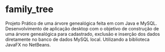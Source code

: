 # family_tree
Projeto Prático de uma árvore genealógica feita em com Java e MySQL.  Desenvolvimento de aplicação desktop com o objetivo de construção de uma árvore genealógica para cadastrado, exclusão e inserção dos dados diretamente no banco de dados MySQL local.  Utilizando a biblioteca JavaFX no NetBeans.
